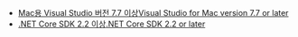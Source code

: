 * [<span data-ttu-id="0976d-101">Mac용 Visual Studio 버전 7.7 이상</span><span class="sxs-lookup"><span data-stu-id="0976d-101">Visual Studio for Mac version 7.7 or later</span></span>](https://www.visualstudio.com/downloads/)
* [<span data-ttu-id="0976d-102">.NET Core SDK 2.2 이상</span><span class="sxs-lookup"><span data-stu-id="0976d-102">.NET Core SDK 2.2 or later</span></span>](https://www.microsoft.com/net/download/all)